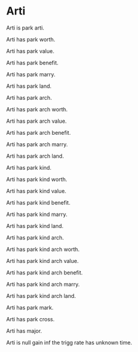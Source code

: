 # Arti

Arti is park arti.

Arti has park worth.

Arti has park value.

Arti has park benefit.

Arti has park marry.

Arti has park land.

Arti has park arch.

Arti has park arch worth.

Arti has park arch value.

Arti has park arch benefit.

Arti has park arch marry.

Arti has park arch land.

Arti has park kind.

Arti has park kind worth.

Arti has park kind value.

Arti has park kind benefit.

Arti has park kind marry.

Arti has park kind land.

Arti has park kind arch.

Arti has park kind arch worth.

Arti has park kind arch value.

Arti has park kind arch benefit.

Arti has park kind arch marry.

Arti has park kind arch land.

Arti has park mark.

Arti has park cross.

Arti has major.

Arti is null gain inf the trigg rate has unknown time.